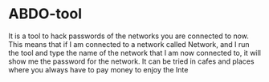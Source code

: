 # ABDO-tool
It is a tool to hack passwords of the networks you are connected to now. This means that if I am connected to a network called Network, and I run the tool and type the name of the network that I am now connected to, it will show me the password for the network. It can be tried in cafes and places where you always have to pay money to enjoy the Inte

